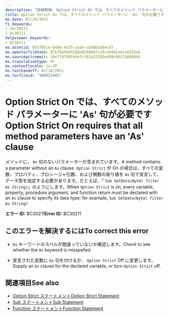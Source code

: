```yaml
---
description: "詳細情報: Option Strict On では、すべてのメソッド パラメーターに 'As' 句が必要です"
title: Option Strict On では、すべてのメソッド パラメーターに 'As' 句が必要です
ms.date: 07/20/2015
f1_keywords:
- vbc30211
- bc30211
helpviewer_keywords:
- BC30211
ms.assetid: 855795ce-8499-4525-a1de-cbb8ba364cd7
ms.openlocfilehash: 87670a5095588e0208b07c29ce9401ede1b523eb
ms.sourcegitcommit: 10e719780594efc781b15295e499c66f316068b8
ms.translationtype: HT
ms.contentlocale: ja-JP
ms.lasthandoff: 02/14/2021
ms.locfileid: "100425465"
---
```

# <a name="option-strict-on-requires-that-all-method-parameters-have-an-as-clause"></a><span data-ttu-id="c071d-103">Option Strict On では、すべてのメソッド パラメーターに 'As' 句が必要です</span><span class="sxs-lookup"><span data-stu-id="c071d-103">Option Strict On requires that all method parameters have an 'As' clause</span></span>

<span data-ttu-id="c071d-104">メソッドに、 `As` 句のないパラメーターが含まれています。</span><span class="sxs-lookup"><span data-stu-id="c071d-104">A method contains a parameter without an `As` clause.</span></span> <span data-ttu-id="c071d-105">`Option Strict` が On の場合は、すべての変数、プロパティ、プロシージャ引数、および関数の戻り値を `As` 句で宣言して、データ型を指定する必要があります。たとえば、「 `Sub GetData(ByVal filter As String)`」のようにします。</span><span class="sxs-lookup"><span data-stu-id="c071d-105">When `Option Strict` is on, every variable, property, procedure argument, and function return must be declared with an `As` clause to specify its data type; for example, `Sub GetData(ByVal filter As String)`.</span></span>  
  
 <span data-ttu-id="c071d-106">**エラー ID:** BC30211</span><span class="sxs-lookup"><span data-stu-id="c071d-106">**Error ID:** BC30211</span></span>  
  
## <a name="to-correct-this-error"></a><span data-ttu-id="c071d-107">このエラーを解決するには</span><span class="sxs-lookup"><span data-stu-id="c071d-107">To correct this error</span></span>  
  
- <span data-ttu-id="c071d-108">`As` キーワードのスペルが間違っていないか確認します。</span><span class="sxs-lookup"><span data-stu-id="c071d-108">Check to see whether the `As` keyword is misspelled.</span></span>  
  
- <span data-ttu-id="c071d-109">宣言された変数に `As` 句を付けるか、 `Option Strict` Off に変更します。</span><span class="sxs-lookup"><span data-stu-id="c071d-109">Supply an `As` clause for the declared variable, or turn `Option Strict` off.</span></span>  
  
## <a name="see-also"></a><span data-ttu-id="c071d-110">関連項目</span><span class="sxs-lookup"><span data-stu-id="c071d-110">See also</span></span>

- [<span data-ttu-id="c071d-111">Option Strict ステートメント</span><span class="sxs-lookup"><span data-stu-id="c071d-111">Option Strict Statement</span></span>](../language-reference/statements/option-strict-statement.md)
- [<span data-ttu-id="c071d-112">Sub ステートメント</span><span class="sxs-lookup"><span data-stu-id="c071d-112">Sub Statement</span></span>](../language-reference/statements/sub-statement.md)
- [<span data-ttu-id="c071d-113">Function ステートメント</span><span class="sxs-lookup"><span data-stu-id="c071d-113">Function Statement</span></span>](../language-reference/statements/function-statement.md)
